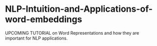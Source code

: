 # NLP-Intuition-and-Applications-of-word-embeddings
UPCOMING TUTORIAL on Word Representations and how they are important for NLP applications.

